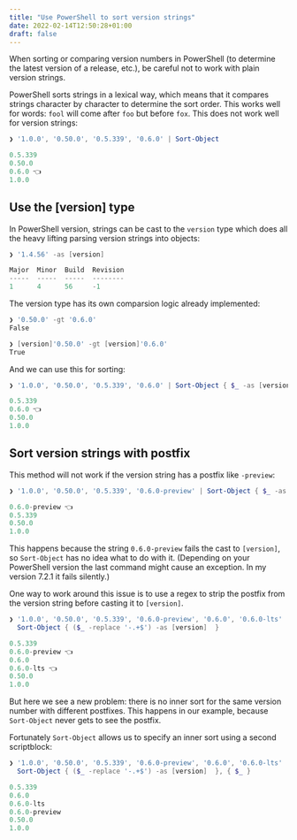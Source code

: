 ```yaml
---
title: "Use PowerShell to sort version strings"
date: 2022-02-14T12:50:28+01:00
draft: false
---
```


When sorting or comparing version numbers in PowerShell (to determine the latest version of a release, etc.), be careful not to work with plain version strings.

PowerShell sorts strings in a lexical way, which means that it compares strings character by character to determine the sort order. This works well for words: `fool` will come after `foo` but before `fox`.  This does not work well for version strings:

```powershell
❯ '1.0.0', '0.50.0', '0.5.339', '0.6.0' | Sort-Object

0.5.339
0.50.0
0.6.0 👈 
1.0.0
```

## Use the [version] type

In PowerShell version, strings can be cast to the `version` type which does all the heavy lifting parsing version strings into objects:

```powershell
❯ '1.4.56' -as [version]

Major  Minor  Build  Revision
-----  -----  -----  --------
1      4      56     -1
```

The version type has its own comparsion logic already implemented:

```powershell
❯ '0.50.0' -gt '0.6.0' 
False

❯ [version]'0.50.0' -gt [version]'0.6.0' 
True
```

And we can use this for sorting:

```powershell
❯ '1.0.0', '0.50.0', '0.5.339', '0.6.0' | Sort-Object { $_ -as [version]  }

0.5.339
0.6.0 👈
0.50.0
1.0.0
```

## Sort version strings with postfix

This method will not work if the version string has a postfix like `-preview`: 

```powershell
❯ '1.0.0', '0.50.0', '0.5.339', '0.6.0-preview' | Sort-Object { $_ -as [version]  }

0.6.0-preview 👈
0.5.339
0.50.0
1.0.0
```

This happens because the string `0.6.0-preview` fails the cast to `[version]`, so `Sort-Object` has no idea what to do with it. (Depending on your PowerShell version the last command might cause an exception. In my version 7.2.1 it fails silently.)

One way to work around this issue is to use a regex to strip the postfix from the version string before casting it to `[version]`.

```powershell
❯ '1.0.0', '0.50.0', '0.5.339', '0.6.0-preview', '0.6.0', '0.6.0-lts' | 
  Sort-Object { ($_ -replace '-.+$') -as [version]  }

0.5.339
0.6.0-preview 👈
0.6.0
0.6.0-lts 👈
0.50.0
1.0.0
```

But here we see a new problem: there is no inner sort for the same version number with different postfixes. This happens in our example, because `Sort-Object` never gets to see the postfix.

Fortunately `Sort-Object` allows us to specify an inner sort using a second scriptblock:

```powershell
❯ '1.0.0', '0.50.0', '0.5.339', '0.6.0-preview', '0.6.0', '0.6.0-lts' | 
  Sort-Object { ($_ -replace '-.+$') -as [version]  }, { $_ }

0.5.339
0.6.0
0.6.0-lts
0.6.0-preview
0.50.0
1.0.0
```